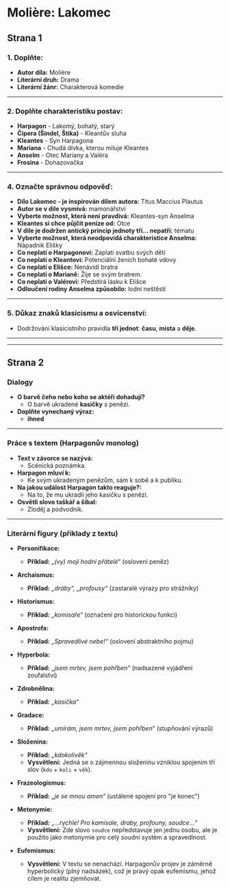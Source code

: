 # Molière: Lakomec

## Strana 1

### 1. Doplňte:
* **Autor díla:** Molière
* **Literární druh:** Drama
* **Literární žánr:** Charakterová komedie

---

### 2. Doplňte charakteristiku postav:
* **Harpagon** - Lakomý, bohatý, starý
* **Čipera (Šindel, Štika)** - Kleantův sluha
* **Kleantes** - Syn Harpagona
* **Mariana** - Chudá dívka, kterou miluje Kleantes
* **Anselm** - Otec Mariany a Valéra
* **Frosina** - Dohazovačka

---

### 4. Označte správnou odpověď:
* **Dílo Lakomec - je inspirován dílem autora:** Titus Maccius Plautus
* **Autor se v dile vysmívá:** mamonářství
* **Vyberte možnost, která není pravdivá:** Kleantes-syn Anselma
* **Kleantes si chce půjčit peníze od:** Otce
* **V dile je dodržen antický princip jednoty tří... nepatří:** tématu
* **Vyberte možnost, která neodpovídá charakteristice Anselma:** Nápadnik Elišky
* **Co neplatí o Harpagonovi:** Zaplatí svatbu svých dětí
* **Co neplatí o Kleantovi:** Potenciální ženich bohaté vdovy
* **Co neplatí o Elišce:** Nenávidí bratra
* **Co neplatí o Marianě:** Žije se svým bratrem.
* **Co neplatí o Valérovi:** Předstírá lásku k Elišce
* **Odloučení rodiny Anselma způsobilo:** lodní neštěstí

---

### 5. Důkaz znaků klasicismu a osvícenství:
* Dodržování klasicistního pravidla **tří jednot**: **času**, **místa** a **děje**.

---
---

## Strana 2

### Dialogy
* **O barvě čeho nebo koho se aktéři dohadují?**
    * O barvě ukradené **kasičky** s penězi.
* **Doplňte vynechaný výraz:**
    * **ihned**

---

### Práce s textem (Harpagonův monolog)

* **Text v závorce se nazývá:**
    * Scénická poznámka.
* **Harpagon mluví k:**
    * Ke svým ukradeným penězům, sám k sobě a k publiku.
* **Na jakou událost Harpagon takto reaguje?:**
    * Na to, že mu ukradli jeho kasičku s penězi.
* **Osvětli slovo taškář a šibal:**
    * Zloděj a podvodník.

---

### Literární figury (příklady z textu)

* **Personifikace:**
    * **Příklad:** *„(vy) moji hodní přátelé“* (oslovení peněz)

* **Archaismus:**
    * **Příklad:** *„dráby“, „profousy“* (zastaralé výrazy pro strážníky)

* **Historismus:**
    * **Příklad:** *„komisaře“* (označení pro historickou funkci)

* **Apostrofa:**
    * **Příklad:** *„Spravedlivé nebe!“* (oslovení abstraktního pojmu)

* **Hyperbola:**
    * **Příklad:** *„jsem mrtev, jsem pohřben“* (nadsazené vyjádření zoufalství)

* **Zdrobnělina:**
    * **Příklad:** *„kasička“*

* **Gradace:**
    * **Příklad:** *„umírám, jsem mrtev, jsem pohřben“* (stupňování výrazů)

* **Složenina:**
    * **Příklad:** *„kdokolivěk“*
    * **Vysvětlení:** Jedná se o zájmennou složeninu vzniklou spojením tří slov (`kdo` + `koli` + `věk`).

* **Frazeologismus:**
    * **Příklad:** *„je se mnou amen“* (ustálené spojení pro "je konec")

* **Metonymie:**
    * **Příklad:** *„...rychle! Pro kamisale, draby, profouny, soudce...“*
    * **Vysvětlení:** Zde slovo `soudce` nepředstavuje jen jednu osobu, ale je použito jako metonymie pro celý soudní systém a spravedlnost.

* **Eufemismus:**
    * **Vysvětlení:** V textu se nenachází. Harpagonův projev je záměrně hyperbolický (plný nadsázek), což je pravý opak eufemismu, jehož cílem je realitu zjemňovat.
